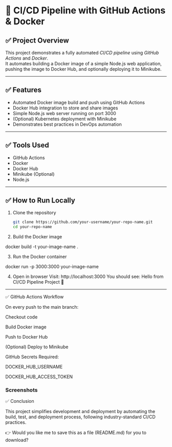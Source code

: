 # 🚀 CI/CD Pipeline with GitHub Actions & Docker

## ✅ Project Overview  
This project demonstrates a fully automated *CI/CD pipeline* using *GitHub Actions* and *Docker*.  
It automates building a Docker image of a simple Node.js web application, pushing the image to Docker Hub, and optionally deploying it to Minikube.

---

## ✅ Features  
- Automated Docker image build and push using GitHub Actions  
- Docker Hub integration to store and share images  
- Simple Node.js web server running on port 3000  
- (Optional) Kubernetes deployment with Minikube  
- Demonstrates best practices in DevOps automation

---

## ✅ Tools Used  
- GitHub Actions  
- Docker  
- Docker Hub  
- Minikube (Optional)  
- Node.js

---

## ✅ How to Run Locally

1. Clone the repository  
   ```bash
   git clone https://github.com/your-username/your-repo-name.git
   cd your-repo-name

2. Build the Docker image

docker build -t your-image-name .


3. Run the Docker container

docker run -p 3000:3000 your-image-name


4. Open in browser
Visit: http://localhost:3000
You should see:
Hello from CI/CD Pipeline Project 🚀




---

✅ GitHub Actions Workflow

On every push to the main branch:

Checkout code

Build Docker image

Push to Docker Hub

(Optional) Deploy to Minikube


GitHub Secrets Required:

DOCKER_HUB_USERNAME

DOCKER_HUB_ACCESS_TOKEN

### Screenshots




✅ Conclusion

This project simplifies development and deployment by automating the build, test, and deployment process, following industry-standard CI/CD practices.

👉 Would you like me to save this as a file (README.md) for you to download?
